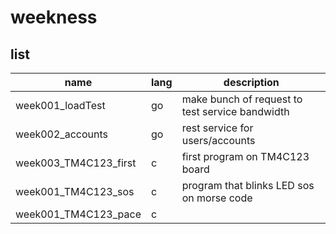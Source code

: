 # weekness

## list

|name                   | lang  | description                                     |
|-----------------------|-------|-------------------------------------------------|
|week001_loadTest       |	go    |	make bunch of request to test service bandwidth |
|week002_accounts       |	go    |	rest service for users/accounts                 |
|week003_TM4C123_first  |	c     |	first program on TM4C123 board                  |
|week001_TM4C123_sos    |	c     |	program that blinks LED sos on morse code       |
|week001_TM4C123_pace   |	c     |	 |

